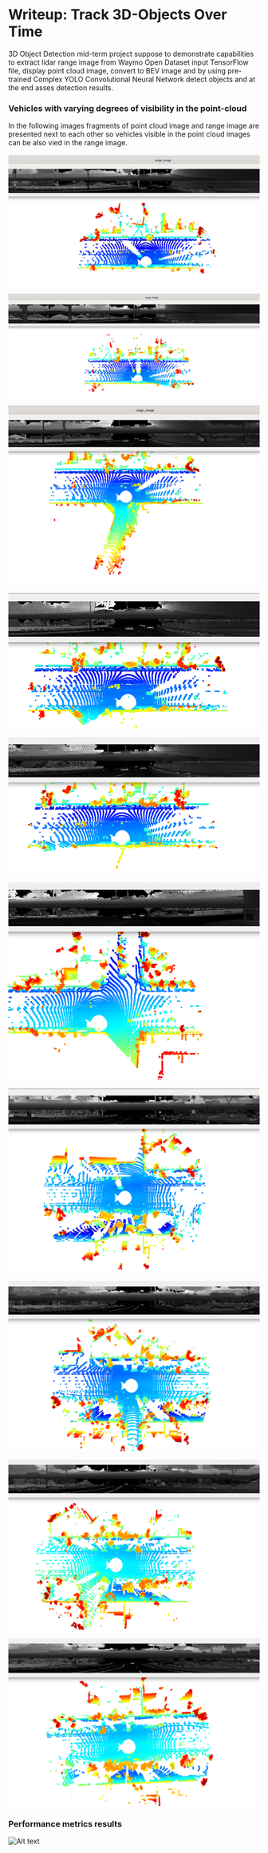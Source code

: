 # Writeup: Track 3D-Objects Over Time

3D Object Detection mid-term project suppose to demonstrate capabilities to extract lidar range image from Waymo Open Dataset input TensorFlow file, display point cloud image, convert to BEV image and by using  pre-trained Complex YOLO Convolutional Neural Network detect objects and at the end asses detection results.

### Vehicles with varying degrees of visibility in the point-cloud

In the following images fragments of point cloud image and range image are presented next to each other so vehicles visible in the point cloud images can be also vied in the range image.

![Alt text](outcome/sc1.png "outcome 1")

![Alt text](outcome/sc2.png "outcome 2")

![Alt text](outcome/sc3.png "outcome 3")

![Alt text](outcome/sc4.png "outcome 4")

![Alt text](outcome/sc5.png "outcome 5")

![Alt text](outcome/sc6.png "outcome 6")

![Alt text](outcome/sc7.png "outcome 7")

![Alt text](outcome/sc8.png "outcome 8")

![Alt text](outcome/sc9.png "outcome 9")

![Alt text](outcome/sc10.png "outcome 10")

### Performance metrics results

![Alt text](results/performance.png "performance")
